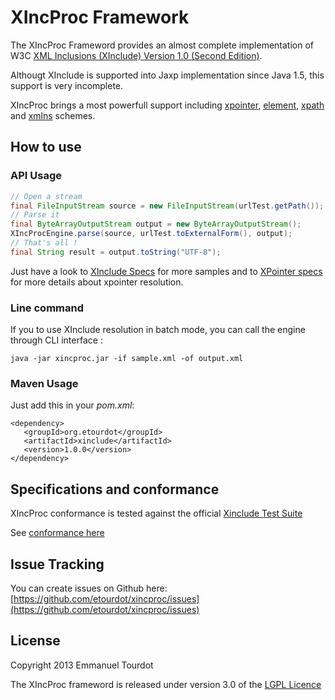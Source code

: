 # XIncProc Framework
The XIncProc Frameword provides an almost complete implementation of W3C [XML Inclusions (XInclude) Version 1.0 (Second Edition)][xinclude].

Althougt XInclude is supported into Jaxp implementation since Java 1.5, this support is very incomplete.

XIncProc brings a most powerfull support including [xpointer][xpointer], [element][element], [xpath][xpath] and [xmlns][xmlns] schemes.

[xinclude]: http://www.w3.org/TR/xinclude/
[xpointer]: http://www.w3.org/TR/xptr-framework/
[element]: http://www.w3.org/TR/xptr-element/
[xpath]: http://www.w3.org/2005/04/xpointer-schemes/xpath
[xmlns]: http://www.w3.org/TR/xptr-xmlns/

## How to use
### API Usage
```java
// Open a stream
final FileInputStream source = new FileInputStream(urlTest.getPath());
// Parse it
final ByteArrayOutputStream output = new ByteArrayOutputStream();
XIncProcEngine.parse(source, urlTest.toExternalForm(), output);
// That's all !
final String result = output.toString("UTF-8");
```
Just have a look to [XInclude Specs](xinclude/specs/org/etourdot/xincproc/xinclude/api/Api.html) for more samples
and to [XPointer specs](xpointer/specs/org/etourdot/xincproc/xpointer/Xpointer.html) for more details about xpointer resolution.


### Line command
If you to use XInclude resolution in batch mode, you can call the engine through CLI interface :

    java -jar xincproc.jar -if sample.xml -of output.xml

### Maven Usage
Just add this in your *pom.xml*:

    <dependency>
       <groupId>org.etourdot</groupId>
       <artifactId>xinclude</artifactId>
       <version>1.0.0</version>
    </dependency>

## Specifications and conformance
XIncProc conformance is tested against the official [Xinclude Test Suite](http://www.w3.org/XML/Test/XInclude/)

See [conformance here](xinclude/specs/org/etourdot/xincproc/xinclude/testsuite/Testsuite.html)

## Issue Tracking
You can create issues on Github here: [https://github.com/etourdot/xincproc/issues](https://github.com/etourdot/xincproc/issues)

## License
Copyright 2013 Emmanuel Tourdot

The XIncProc frameword is released under version 3.0 of the [LGPL Licence](http://opensource.org/licenses/lgpl-3.0.html)